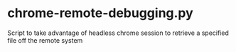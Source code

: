# chrome-remote-debugging.py
Script to take advantage of headless chrome session to retrieve a specified file off the remote system
